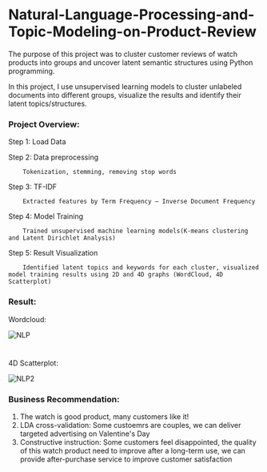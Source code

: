 # Natural-Language-Processing-and-Topic-Modeling-on-Product-Review

The purpose of this project was to cluster customer reviews of watch products into groups and uncover latent semantic structures using Python programming.

In this project, I use unsupervised learning models to cluster unlabeled documents into different groups, visualize the results and identify their latent topics/structures.

### Project Overview:

Step 1: Load Data

Step 2: Data preprocessing 

        Tokenization, stemming, removing stop words
        
Step 3: TF-IDF

        Extracted features by Term Frequency – Inverse Document Frequency
        
Step 4: Model Training 

        Trained unsupervised machine learning models(K-means clustering and Latent Dirichlet Analysis) 
        
Step 5: Result Visualization

        Identified latent topics and keywords for each cluster, visualized model training results using 2D and 4D graphs (WordCloud, 4D Scatterplot) 


### Result:

Wordcloud:

![NLP](https://github.com/user-attachments/assets/f4afaa56-11bf-428b-a8d0-7db1285d1236)

# 


4D Scatterplot: 

![NLP2](https://github.com/user-attachments/assets/e97c3f2a-b9c1-415b-872d-1a93e9a79bcd)



### Business Recommendation:
1. The watch is good product, many customers like it!
2. LDA cross-validation: Some custoemrs are couples, we can deliver targeted advertising on Valentine's Day
3. Constructive instruction: Some customers feel disappointed, the quality of this watch product need to improve after a long-term use, we can provide after-purchase service to improve customer satisfaction
